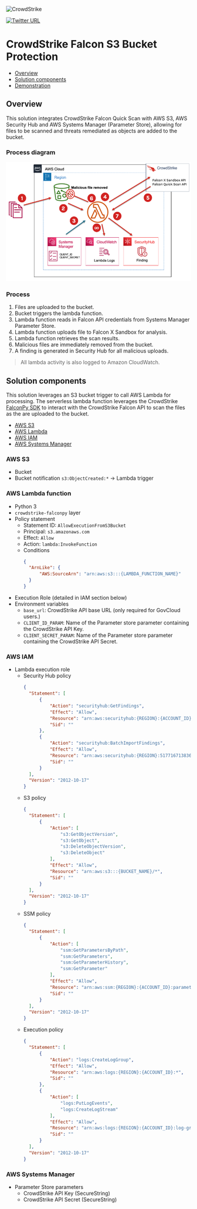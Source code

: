 ![CrowdStrike](https://raw.github.com/CrowdStrike/Cloud-AWS/main/docs/img/cs-logo.png)

[![Twitter URL](https://img.shields.io/twitter/url?label=Follow%20%40CrowdStrike&style=social&url=https%3A%2F%2Ftwitter.com%2FCrowdStrike)](https://twitter.com/CrowdStrike)

# CrowdStrike Falcon S3 Bucket Protection

+ [Overview](#overview)
+ [Solution components](#solution-components)
+ [Demonstration](DEMO.md)

## Overview
This solution integrates CrowdStrike Falcon Quick Scan with AWS S3, AWS Security Hub and AWS Systems Manager (Parameter Store), allowing for files to be scanned and threats remediated as objects are added to the bucket.

### Process diagram
![Process Diagram](../docs/img/s3-bucket-protection-process-diagram.png)

### Process
1. Files are uploaded to the bucket.
2. Bucket triggers the lambda function.
3. Lambda function reads in Falcon API credentials from Systems Manager Parameter Store.
4. Lambda function uploads file to Falcon X Sandbox for analysis.
5. Lambda function retrieves the scan results.
6. Malicious files are immediately removed from the bucket.
7. A finding is generated in Security Hub for all malicious uploads.

> All lambda activity is also logged to Amazon CloudWatch.


## Solution components
This solution leverages an S3 bucket trigger to call AWS Lambda for processing. 
The serverless lambda function leverages the CrowdStrike [FalconPy SDK](https://github.com/CrowdStrike/falconpy) to
interact with the CrowdStrike Falcon API to scan the files as the are uploaded to the bucket.

+ [AWS S3](#aws-s3)
+ [AWS Lambda](#aws-lambda-function)
+ [AWS IAM](#aws-iam)
+ [AWS Systems Manager](#aws-systems-manager)

### AWS S3 
- Bucket
- Bucket notification `s3:ObjectCreated:*` -> Lambda trigger

### AWS Lambda function
- Python 3
- `crowdstrike-falconpy` layer
- Policy statement
    - Statement ID: `AllowExecutionFromS3Bucket`
    - Principal: `s3.amazonaws.com`
    - Effect: `Allow`
    - Action: `lambda:InvokeFunction`
    - Conditions
      ```json
      {
        "ArnLike": {
            "AWS:SourceArn": "arn:aws:s3:::{LAMBDA_FUNCTION_NAME}"
        }
      }
      ```
- Execution Role (detailed in IAM section below)
- Environment variables
    - `base_url`: CrowdStrike API base URL (only required for GovCloud users.)
    - `CLIENT_ID_PARAM`: Name of the Parameter store parameter containing the CrowdStrike API Key.
    - `CLIENT_SECRET_PARAM`: Name of the Parameter store parameter containing the CrowdStrike API Secret.

### AWS IAM
- Lambda execution role
    - Security Hub policy
      ```json
      {
        "Statement": [
            {
                "Action": "securityhub:GetFindings",
                "Effect": "Allow",
                "Resource": "arn:aws:securityhub:{REGION}:{ACCOUNT_ID}:hub/default",
                "Sid": ""
            },
            {
                "Action": "securityhub:BatchImportFindings",
                "Effect": "Allow",
                "Resource": "arn:aws:securityhub:{REGION}:517716713836:product/crowdstrike/*",
                "Sid": ""
            }
        ],
        "Version": "2012-10-17"
      }
      ```
    - S3 policy
      ```json
      {
        "Statement": [
            {
                "Action": [
                    "s3:GetObjectVersion",
                    "s3:GetObject",
                    "s3:DeleteObjectVersion",
                    "s3:DeleteObject"
                ],
                "Effect": "Allow",
                "Resource": "arn:aws:s3:::{BUCKET_NAME}/*",
                "Sid": ""
            }
        ],
        "Version": "2012-10-17"
      }
      ```
    - SSM policy
      ```json
      {
        "Statement": [
            {
                "Action": [
                    "ssm:GetParametersByPath",
                    "ssm:GetParameters",
                    "ssm:GetParameterHistory",
                    "ssm:GetParameter"
                ],
                "Effect": "Allow",
                "Resource": "arn:aws:ssm:{REGION}:{ACCOUNT_ID}:parameter/*",
                "Sid": ""
            }
        ],
        "Version": "2012-10-17"
      }
      ```
    - Execution policy
      ```json
      {
        "Statement": [
            {
                "Action": "logs:CreateLogGroup",
                "Effect": "Allow",
                "Resource": "arn:aws:logs:{REGION}:{ACCOUNT_ID}:*",
                "Sid": ""
            },
            {
                "Action": [
                    "logs:PutLogEvents",
                    "logs:CreateLogStream"
                ],
                "Effect": "Allow",
                "Resource": "arn:aws:logs:{REGION}:{ACCOUNT_ID}:log-group:/aws/lambda/{LAMBDA_FUNCTION_NAME}:*",
                "Sid": ""
            }
        ],
        "Version": "2012-10-17"
      }
      ```

### AWS Systems Manager
- Parameter Store parameters
    - CrowdStrike API Key (SecureString)
    - CrowdStrike API Secret (SecureString)


